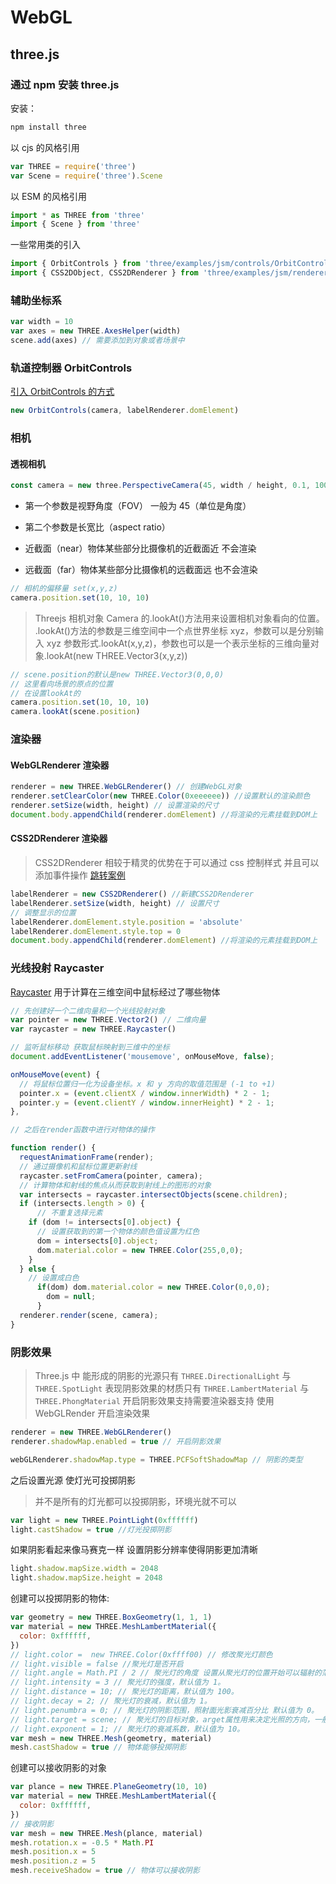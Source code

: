 # WebGL

## three.js

### 通过 npm 安装 three.js

安装：

```js
npm install three
```

以 cjs 的风格引用

```js
var THREE = require('three')
var Scene = require('three').Scene
```

以 ESM 的风格引用

```js
import * as THREE from 'three'
import { Scene } from 'three'
```

一些常用类的引入

```js
import { OrbitControls } from 'three/examples/jsm/controls/OrbitControls'
import { CSS2DObject, CSS2DRenderer } from 'three/examples/jsm/renderers/CSS2DRenderer'
```

### 辅助坐标系

```js
var width = 10
var axes = new THREE.AxesHelper(width)
scene.add(axes) // 需要添加到对象或者场景中
```

### 轨道控制器 OrbitControls

<a href="#通过-npm-安装-three-js">引入 OrbitControls 的方式</a>

```js
new OrbitControls(camera, labelRenderer.domElement)
```

### 相机

#### 透视相机

```js
const camera = new three.PerspectiveCamera(45, width / height, 0.1, 1000)
```

- 第一个参数是视野角度（FOV） 一般为 45（单位是角度）

- 第二个参数是长宽比（aspect ratio）

- 近截面（near）物体某些部分比摄像机的近截面近 不会渲染

- 远截面（far）物体某些部分比摄像机的远截面远 也不会渲染

```js
// 相机的偏移量 set(x,y,z)
camera.position.set(10, 10, 10)
```

> Threejs 相机对象 Camera 的.lookAt()方法用来设置相机对象看向的位置。<br />.lookAt()方法的参数是三维空间中一个点世界坐标 xyz，参数可以是分别输入 xyz 参数形式.lookAt(x,y,z)，参数也可以是一个表示坐标的三维向量对象.lookAt(new THREE.Vector3(x,y,z))

```js
// scene.position的默认是new THREE.Vector3(0,0,0)
// 这里看向场景的原点的位置
// 在设置lookAt的
camera.position.set(10, 10, 10)
camera.lookAt(scene.position)
```

### 渲染器

#### WebGLRenderer 渲染器

```js
renderer = new THREE.WebGLRenderer() // 创建WebGL对象
renderer.setClearColor(new THREE.Color(0xeeeeee)) //设置默认的渲染颜色
renderer.setSize(width, height) // 设置渲染的尺寸
document.body.appendChild(renderer.domElement) //将渲染的元素挂载到DOM上
```

#### CSS2DRenderer 渲染器

> CSS2DRenderer 相较于精灵的优势在于可以通过 css 控制样式 并且可以添加事件操作
> [跳转案例](https://codesandbox.io/s/icy-star-uv7ob2?file=/src/App.vue)

```js
labelRenderer = new CSS2DRenderer() //新建CSS2DRenderer
labelRenderer.setSize(width, height) // 设置尺寸
// 调整显示的位置
labelRenderer.domElement.style.position = 'absolute'
labelRenderer.domElement.style.top = 0
document.body.appendChild(renderer.domElement) //将渲染的元素挂载到DOM上
```

### 光线投射 Raycaster

[Raycaster](https://threejs.org/docs/index.html?q=ray#api/zh/core/Raycaster)
用于计算在三维空间中鼠标经过了哪些物体

```js
// 先创建好一个二维向量和一个光线投射对象
var pointer = new THREE.Vector2() // 二维向量
var raycaster = new THREE.Raycaster()

// 监听鼠标移动 获取鼠标映射到三维中的坐标
document.addEventListener('mousemove', onMouseMove, false);

onMouseMove(event) {
  // 将鼠标位置归一化为设备坐标。x 和 y 方向的取值范围是 (-1 to +1)
  pointer.x = (event.clientX / window.innerWidth) * 2 - 1;
  pointer.y = (event.clientY / window.innerHeight) * 2 - 1;
},

// 之后在render函数中进行对物体的操作

function render() {
  requestAnimationFrame(render);
  // 通过摄像机和鼠标位置更新射线
  raycaster.setFromCamera(pointer, camera);
  // 计算物体和射线的焦点从而获取到射线上的图形的对象
  var intersects = raycaster.intersectObjects(scene.children);
  if (intersects.length > 0) {
      // 不重复选择元素
    if (dom != intersects[0].object) {
      // 设置获取到的第一个物体的颜色值设置为红色
      dom = intersects[0].object;
      dom.material.color = new THREE.Color(255,0,0);
    }
  } else {
    // 设置成白色
      if(dom) dom.material.color = new THREE.Color(0,0,0);
        dom = null;
      }
  renderer.render(scene, camera);
}
```

### 阴影效果

> Three.js 中 能形成的阴影的光源只有 `THREE.DirectionalLight` 与 `THREE.SpotLight`
> 表现阴影效果的材质只有 `THREE.LambertMaterial` 与 `THREE.PhongMaterial`
> 开启阴影效果支持需要渲染器支持 使用 WebGLRender 开启渲染效果

```js
renderer = new THREE.WebGLRenderer()
renderer.shadowMap.enabled = true // 开启阴影效果
```

```js
webGLRenderer.shadowMap.type = THREE.PCFSoftShadowMap // 阴影的类型
```

之后设置光源 使灯光可投掷阴影

> 并不是所有的灯光都可以投掷阴影，环境光就不可以

```js
var light = new THREE.PointLight(0xffffff)
light.castShadow = true //灯光投掷阴影
```

如果阴影看起来像马赛克一样 设置阴影分辨率使得阴影更加清晰

```js
light.shadow.mapSize.width = 2048
light.shadow.mapSize.height = 2048
```

创建可以投掷阴影的物体:

```js
var geometry = new THREE.BoxGeometry(1, 1, 1)
var material = new THREE.MeshLambertMaterial({
  color: 0xffffff,
})
// light.color =  new THREE.Color(0xffff00) // 修改聚光灯颜色
// light.visible = false //聚光灯是否开启
// light.angle = Math.PI / 2 // 聚光灯的角度 设置从聚光灯的位置开始可以辐射的范围，单位是弧度，应该不超过 Math.PI/2。默认值为 Math.PI/3
// light.intensity = 3 // 聚光灯的强度，默认值为 1。
// light.distance = 10; // 聚光灯的距离，默认值为 100。
// light.decay = 2; // 聚光灯的衰减，默认值为 1。
// light.penumbra = 0; // 聚光灯的阴影范围，照射面光影衰减百分比 默认值为 0。
// light.target = scene; // 聚光灯的目标对象，arget属性用来决定光照的方向，一般会指向一个对象  默认值为 null。
// light.exponent = 1; // 聚光灯的衰减系数，默认值为 10。
var mesh = new THREE.Mesh(geometry, material)
mesh.castShadow = true // 物体能够投掷阴影
```

创建可以接收阴影的对象

```js
var plance = new THREE.PlaneGeometry(10, 10)
var material = new THREE.MeshLambertMaterial({
  color: 0xffffff,
})
// 接收阴影
var mesh = new THREE.Mesh(plance, material)
mesh.rotation.x = -0.5 * Math.PI
mesh.position.x = 5
mesh.position.z = 5
mesh.receiveShadow = true // 物体可以接收阴影
```
